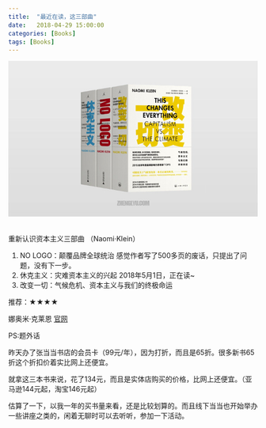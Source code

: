 ```yaml
---
title:  "最近在读，这三部曲"
date:   2018-04-29 15:00:00
categories: [Books]
tags: [Books]
---
```


![1](/images/post/20180429_naomi.jpg)<br/><br/>

重新认识资本主义三部曲 （Naomi·Klein）

1. NO LOGO：颠覆品牌全球统治
    感觉作者写了500多页的废话，只提出了问题，没有下一步。
2. 休克主义：灾难资本主义的兴起
    2018年5月1日，正在读~
3. 改变一切：气候危机、资本主义与我们的终极命运

推荐：★★★★

娜奥米·克莱恩 [官网](http://www.naomiklein.org)


PS:题外话

昨天办了张当当书店的会员卡（99元/年），因为打折，而且是65折。很多新书65折这个折扣价着实比网上还便宜。

就拿这三本书来说，花了134元，而且是实体店购买的价格，比网上还便宜。（亚马逊144元起，淘宝146元起）

估算了一下，以我一年的买书量来看，还是比较划算的。而且线下当当也开始举办一些讲座之类的，闲着无聊时可以去听听，参加一下活动。